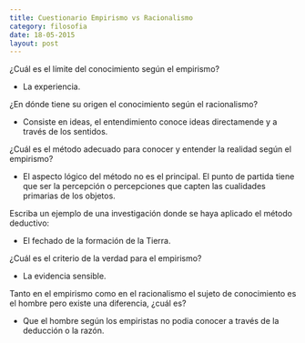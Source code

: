 ```yaml
---
title: Cuestionario Empirismo vs Racionalismo
category: filosofia
date: 18-05-2015
layout: post
---
```


¿Cuál es el límite del conocimiento según el empirismo?

- La experiencia.

¿En dónde tiene su origen el conocimiento según el racionalismo?

- Consiste en ideas, el entendimiento conoce ideas directamende y a través de los sentidos.

¿Cuál es el método adecuado para conocer y entender la realidad según el empirismo?

- El aspecto lógico del método no es el principal. El punto de partida tiene que ser la percepción o percepciones que capten las cualidades primarias de los objetos.

Escriba un ejemplo de una investigación donde se haya aplicado el método deductivo:

- El fechado de la formación de la Tierra.

¿Cuál es el criterio de la verdad para el empirismo?

- La evidencia sensible.

Tanto en el empirismo como en el racionalismo el sujeto de conocimiento es el hombre pero existe una diferencia, ¿cuál es?

- Que el hombre según los empiristas no podia conocer a través de la deducción o la razón.
